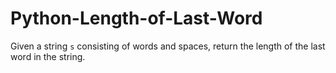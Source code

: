 # Python-Length-of-Last-Word
Given a string `s` consisting of words and spaces, return the length of the last word in the string.
